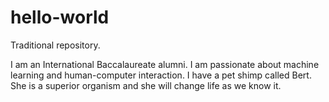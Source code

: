 # hello-world
Traditional repository. 

I am an International Baccalaureate alumni. I am passionate about machine learning and human-computer interaction. I have a pet shimp called Bert. She is a superior organism and she will change life as we know it. 
